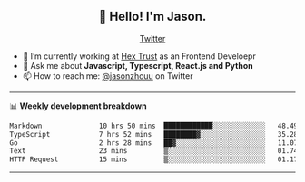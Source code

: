 <h2 align="center">👋 Hello! I'm Jason.</h2>
<p align="center">
  <a href="https://twitter.com/jasonzhouu">Twitter</a>
</p>


- 🔭 I’m currently working at [Hex Trust](https://hextrust.com/) as an Frontend Develoepr
- 💬 Ask me about **Javascript, Typescript, React.js and Python**
- 📫 How to reach me: [@jasonzhouu](https://twitter.com/jasonzhouu) on Twitter

-------

📊 **Weekly development breakdown**
<!--START_SECTION:waka-->

```txt
Markdown              10 hrs 50 mins  ████████████░░░░░░░░░░░░░   48.49 %
TypeScript            7 hrs 52 mins   ████████▓░░░░░░░░░░░░░░░░   35.28 %
Go                    2 hrs 28 mins   ██▓░░░░░░░░░░░░░░░░░░░░░░   11.07 %
Text                  23 mins         ▒░░░░░░░░░░░░░░░░░░░░░░░░   01.74 %
HTTP Request          15 mins         ▒░░░░░░░░░░░░░░░░░░░░░░░░   01.17 %
```

<!--END_SECTION:waka-->

-------
